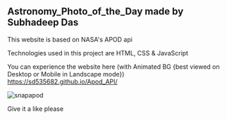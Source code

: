 <h2>Astronomy_Photo_of_the_Day made by Subhadeep Das</h2>

This website is based on NASA's APOD api

Technologies used in this project are HTML, CSS & JavaScript

You can experience the website here (with Animated BG {best viewed on Desktop or Mobile in Landscape mode})
https://sd535682.github.io/Apod_API/

![snapapod](https://user-images.githubusercontent.com/61840607/158777617-d9b4ebc4-7480-4e17-9392-20cea1ca6431.png)

Give it a like please
